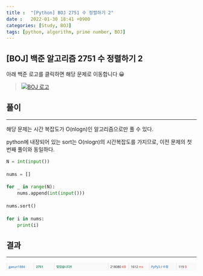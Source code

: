 ```yaml
---
title :  "[Python] BOJ 2751 수 정렬하기 2"
date :   2022-01-30 18:41 +0900
categories: [Study, BOJ]
tags: [python, algorithm, prime number, BOJ]
---
```


## [BOJ] 백준 알고리즘 2751 수 정렬하기 2
아래 백준 로고를 클릭하면 해당 문제로 이동합니다 😀  
> [![BOJ 로고](https://d2gd6pc034wcta.cloudfront.net/images/logo@2x.png)](https://www.acmicpc.net/problem/2751)

## 풀이
---
해당 문제는 시간 복잡도가 O(nlogn)인 알고리즘으로만 풀 수 있다.  

python에 내장되어 있는 sort는 O(nlogn)의 시간복잡도를 가지므로, 이전 문제의 첫 번째 풀이와 동일하다.  

```python
N = int(input())

nums = []

for _ in range(N):
    nums.append(int(input()))

nums.sort()

for i in nums:
    print(i)
```

## 결과
---
![2751맞았습니다](/assets/img/BOJ/BOJ2751_correct.png)